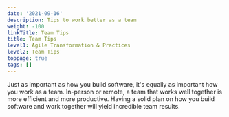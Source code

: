 ```yaml
---
date: '2021-09-16'
description: Tips to work better as a team
weight: -100
linkTitle: Team Tips
title: Team Tips
level1: Agile Transformation & Practices
level2: Team Tips
toppage: true
tags: []
---
```


Just as important as how you build software, it's equally as important how you work as a team. In-person or remote, a team that works well together is more efficient and more productive. Having a solid plan on how you build software and work together will yield incredible team results.
